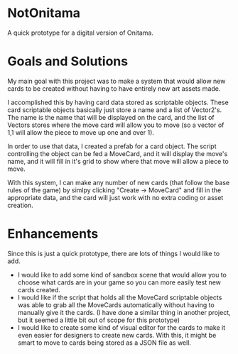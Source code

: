 # NotOnitama
A quick prototype for a digital version of Onitama.

# Goals and Solutions
My main goal with this project was to make a system that would allow new cards to be created without having to have entirely new art assets made.

I accomplished this by having card data stored as scriptable objects. These card scriptable objects basically just store a name and a list of Vector2's. The name is the name that will be displayed on the card, and the list of Vectors stores where the move card will allow you to move (so a vector of 1,1 will allow the piece to move up one and over 1).

In order to use that data, I created a prefab for a card object. The script controlling the object can be fed a MoveCard, and it will display the move's name, and it will fill in it's grid to show where that move will allow a piece to move.

With this system, I can make any number of new cards (that follow the base rules of the game) by simlpy clicking "Create -> MoveCard" and fill in the appropriate data, and the card will just work with no extra coding or asset creation.

# Enhancements
Since this is just a quick prototype, there are lots of things I would like to add. 

- I would like to add some kind of sandbox scene that would allow you to choose what cards are in your game so you can more easily test new cards created.
- I would like if the script that holds all the MoveCard scriptable objects was able to grab all the MoveCards automatically without having to manually give it the cards. (I have done a similar thing in another project, but it seemed a little bit out of scope for this prototype)
- I would like to create some kind of visual editor for the cards to make it even easier for designers to create new cards. With this, it might be smart to move to cards being stored as a JSON file as well.


